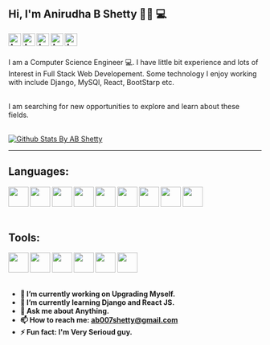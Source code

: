 ## Hi, I'm Anirudha B Shetty 🙏🏻 💻

<a href="https://www.linkedin.com/in/anirudha-b-shetty-29a338111/">
  <img align="left" alt="Anirudha B Shetty | Linkedin" width="25px" src="https://www.flaticon.com/svg/static/icons/svg/174/174857.svg" />
</a>
<a href="https://ab007shetty.github.io/">
  <img align="left" alt="Anirudha B Shetty| Github" width="25px" src="https://www.flaticon.com/svg/static/icons/svg/733/733553.svg" />
</a>
<a href="https://ab007shetty.pythonanywhere.com">
  <img align="left" alt="Anirudha B Shetty| Blog" width="25px" src="https://www.flaticon.com/svg/static/icons/svg/1187/1187544.svg" />
</a>
 <a href="https://twitter.com/ab007shetty/">
  <img align="left" alt="Anirudha B Shetty| Twitter" width="25px" src="https://www.flaticon.com/svg/static/icons/svg/1409/1409937.svg" />
 </a>

<a href="https://www.instagram.com/a.b.shetty/">
  <img align="left" alt="Anirudha B Shetty| Instagram" width="25px" src="https://www.flaticon.com/svg/static/icons/svg/2111/2111463.svg" />
</a>



<br/>
<br/>


 I am a Computer Science Engineer 💻. 
 I have little bit experience and lots of Interest in Full Stack Web Developement.
 Some technology I enjoy working  with include Django, MySQl, React, BootStarp etc.

<br>
I am searching for new opportunities to explore and learn about these fields. 
<br>
<br />

[![Github Stats By AB Shetty](https://github-readme-stats.vercel.app/api?username=ab007shetty&show_icons=true&title_color=fff&icon_color=79ff97&text_color=9f9f9f&bg_color=151515)](https://ab007shetty.github.io/)
<hr> 

<h2><b>Languages:<b> </h2>
<code><img height="40" src="https://cdn4.iconfinder.com/data/icons/logos-and-brands/512/267_Python_logo-512.png"></code>
<code><img height="40" src="https://www.flaticon.com/svg/static/icons/svg/3600/3600912.svg"></code>
<code><img height="40" src="https://cdn2.iconfinder.com/data/icons/designer-skills/128/code-programming-java-software-develop-command-language-512.png"></code>
<code><img height="40" src="https://www.flaticon.com/svg/static/icons/svg/919/919841.svg"></code>
<code><img height="40" src="https://cdn2.iconfinder.com/data/icons/designer-skills/128/code-programming-html-markup-develop-layout-language-512.png"></code>
<code><img height="40" src="https://cdn1.iconfinder.com/data/icons/logotypes/32/badge-css-3-512.png"></code>
<code><img height="40" src="https://cdn2.iconfinder.com/data/icons/designer-skills/128/code-programming-javascript-software-develop-command-language-512.png"></code>
<code><img height="40" src="https://cdn2.iconfinder.com/data/icons/designer-skills/128/code-programming-php-software-develop-command-language-512.png"></code>
<code><img height="40" src="https://www.flaticon.com/svg/static/icons/svg/603/603201.svg"></code>
<br> <br>

<h2><b>Tools:<b> </h2>
<code><img height="40" src="https://www.flaticon.com/svg/static/icons/svg/919/919836.svg"></code>
<code><img height="40" src="https://cdn3.iconfinder.com/data/icons/logos-brands-3/24/logo_brand_brands_logos_word-512.png"></code>
<code><img height="40" src="https://cdn3.iconfinder.com/data/icons/logos-brands-3/24/logo_brand_brands_logos_powerpoint-512.png"></code>
<code><img height="40" src="https://cdn3.iconfinder.com/data/icons/logos-brands-3/24/logo_brand_brands_logos_excel-512.png"></code>
<code><img height="40" src="https://cdn2.iconfinder.com/data/icons/social-icons-33/128/Github-512.png"></code>
<code><img height="40" src="https://cdn3.iconfinder.com/data/icons/social-media-2169/24/social_media_social_media_logo_git-512.png"></code>
<br><br>


- 🔭 I’m currently working on Upgrading Myself.
- 🌱 I’m currently learning Django and React JS.
- 💬 Ask me about Anything.
- 📫 How to reach me: ab007shetty@gmail.com
- ⚡ Fun fact: I'm  Very Serioud guy.

